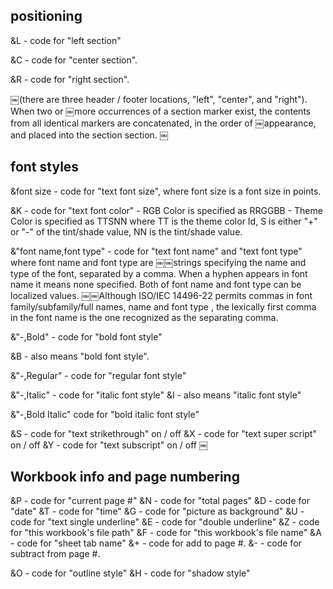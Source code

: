 ## positioning
&L - code for "left section"

&C - code for "center section".

&R - code for "right section".

￼(there are three header / footer locations, "left", "center", and "right"). When two or
￼more occurrences of a section marker exist, the contents from all identical markers are concatenated, in the order of
￼appearance, and placed into the section section.
￼
## font styles

&font size - code for "text font size", where font size is a font size in points. 

&K - code for "text font color" 
    - RGB Color is specified as RRGGBB
    - Theme Color is specified as TTSNN where TT is the theme color Id, S is either "+" or "-" of the tint/shade value, NN is the tint/shade value.

&"font name,font type" - code for "text font name" and "text font type" where font name and font type
 are ￼￼strings specifying the name and type of the font, separated by a comma. When a hyphen appears 
in font name it means none specified. Both of font name and font type can be localized values. 
￼￼Although ISO/IEC 14496-22 permits commas in font family/subfamily/full names, name and font type
, the lexically first comma in the font name is the one recognized as the separating comma. 

&"-,Bold" - code for "bold font style"

&B - also means "bold font style".

&"-,Regular" - code for "regular font style" 

&"-,Italic" - code for "italic font style"
&I - also means "italic font style"

&"-,Bold Italic" code for "bold italic font style"

&S - code for "text strikethrough" on / off 
&X - code for "text super script" on / off 
&Y - code for "text subscript" on / off
￼

## Workbook info and page numbering

&P - code for "current page #"
&N - code for "total pages"
&D - code for "date"
&T - code for "time"
&G - code for "picture as background" 
&U - code for "text single underline" 
&E - code for "double underline"
&Z - code for "this workbook's file path" 
&F - code for "this workbook's file name"
&A - code for "sheet tab name"
&+ - code for add to page #.
&- - code for subtract from page #. 

&O - code for "outline style"
&H - code for "shadow style"
